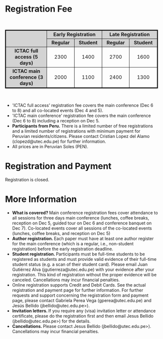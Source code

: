 <!--  ---
layout: location
--- -->

# Registration Fee

<div class="col-sm-10">
        <p> <br/> </p> 
</div> 

<table style="border:2px solid black;">
	<tbody>
		<tr style="text-align: center">
			<td bgcolor="#D3D3D3" rowspan="2" style="border:1px solid black;width: 300px;">&nbsp;</td>
			<td bgcolor="#D3D3D3" colspan="2" style="border:1px solid black;width: 300px;"><b>Early Registration </b></td>
			<td bgcolor="#D3D3D3" colspan="2" style="border:1px solid black;width: 300px;"><b>Late Registration </b></td>
		</tr>
		<tr style="text-align: center">
			<td bgcolor="#D3D3D3" style="border:1px solid black;width: 200px;"><b>Regular </b></td>
			<td bgcolor="#D3D3D3" style="border:1px solid black;width: 200px;"><b>Student</b></td>
			<td bgcolor="#D3D3D3" style="border:1px solid black;width: 200px;"><b>Regular</b></td>
			<td bgcolor="#D3D3D3" style="border:1px solid black;width: 200px;"><b>Student</b></td>
		</tr>
		<tr style="text-align: center">
			<td bgcolor="#D3D3D3" style="border:1px solid black;width: 400px;"><b>ICTAC full access (5 days)</b></td>
			<td style="border:1px solid black;width: 200px;">2300</td>
			<td style="border:1px solid black;width: 200px;">1400</td>
			<td style="border:1px solid black;width: 200px;">2700</td>
			<td style="border:1px solid black;width: 200px;">1600</td>
		</tr>
		<tr style="text-align: center">
			<td bgcolor="#D3D3D3" style="border:1px solid black;width: 400px;"><b>ICTAC main conference (3 days)</b></td>
			<td style="border:1px solid black;width: 200px;">2000</td>
			<td style="border:1px solid black;width: 200px;">1100</td>
			<td style="border:1px solid black;width: 200px;">2400</td>
			<td style="border:1px solid black;width: 200px;">1300</td>
		</tr>
	</tbody>
</table>

<div class="col-sm-10">
        <p> <br/> </p> 
</div> 

 <ul>
  <li>'ICTAC full access' registration fee covers the main conference (Dec 6 to 8) and all co-located events (Dec 4 and 5). </li>
  <li>'ICTAC main conference' registration fee covers the main conference (Dec 6 to 8) including a reception on Dec 5. </li>
<li><b> Participants from Peru.</b> There is a limited number of free registrations and a limited number of registrations with minimum payment for Peruvian residents/citizens. Please contact Cristian Lopez del Alamo (clopezd@utec.edu.pe) for further information.	</li>
<!-- <li> After various requests, we have enabled <b>companion registration</b>, which targets companions of registered participants who want to be included in the social activities of ICTAC 2023. Proceed to the <a href="https://forms.gle/woSn8UVHLFZJBuhW7" target="_blank"> companion registration and payment site</a>, if you want to include a companion with your registration.  </li> --> 
  <li> All prices are in Peruvian Soles (PEN). </li>
</ul> 

<!-- ## Early Registration Deadline: 

31st of October.

## Registration Deadline: 

Registration will be closed on the 20th of November. -->

# Registration and Payment

Registration is closed.

<!-- Proceed to the <a href="https://docs.google.com/forms/d/e/1FAIpQLScTNbaNPncCGlJynwvNp2CuwXnRMEcYDCH2ZQEuULJe3EsSdg/viewform?usp=sharing" target="_blank"> registration and payment site </a> (operative now) -->

# More Information

<ul>
  <li> <b>What is covered? </b> Main conference registration fees cover attendance to all sessions for three days main conference (lunches, coffee breaks, reception on Dec 5, guided tour on Dec 6 and conference banquet on Dec 7). Co-located events cover all sessions of the co-located events (lunches, coffee breaks, and reception on Dec 5) </li>
   <li> <b>Author registration. </b> Each paper must have at least one author register for the main conference (which is a regular, i.e., non-student registration) before the early registration deadline.</li>
    <li> <b>Student registration. </b> Participants must be full-time students to be registered as students and must provide valid evidence of their full-time student status (e.g. a scan of their student card).  Please email Juan Gutiérrez Alva  (jgutierreza@utec.edu.pe) with your evidence after your registration. This kind of registration without the proper evidence will be canceled. Cancellations may incur financial penalties. </li>

   <li> Online registration supports Credit and Debit Cards. See the actual registration and payment page for further information. For further requests and support concerning the registration form and payment page, please contact Gabriela Perea Vega (gperea@utec.edu.pe) and Jesús Bellido (jbellido@utec.edu.pe>). </li>
    <li>  <b> Invitation letters. </b> If you require any (visa) invitation letter or attendance certificate, please do the registration first and then email Jesus Bellido (jbellido@utec.edu.pe>) for the details.</li>
   <li> <b> Cancellations. </b> Please contact Jesus Bellido (jbellido@utec.edu.pe>). Cancellations may incur financial penalties. </li>
</ul> 

